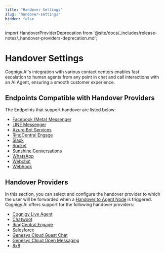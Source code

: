 ```yaml
---
title: "Handover Settings" 
slug: "handover-settings" 
hidden: false 
---
```


import HandoverProviderDeprecation from '@site/docs/_includes/release-notes/_handover-providers-deprecation.md';

# Handover Settings

Cognigy.AI's integration with various contact centers enables fast escalation to human agents from any point in chat and call interactions with an AI Agent, ensuring a smooth customer experience.

## Endpoints Compatible with Handover Providers

The Endpoints that support handover are listed below:

- [Facebook (Meta) Messenger](../endpoint-reference/facebook-messenger.md)
- [LINE Messenger](../endpoint-reference/line-messenger.md)
- [Azure Bot Services](../endpoint-reference/azure-bot-services.md)
- [RingCentral Engage](../endpoint-reference/ringcentral-engage.md)
- [Slack](../endpoint-reference/slack.md)
- [Socket](../endpoint-reference/socketio.md)
- [Sunshine Conversations](../endpoint-reference/sunshine-conversations.md)
- [WhatsApp](../endpoint-reference/whatsapp.md)
- [Webchat](../../../webchat/overview.md)
- [Webhook](../endpoint-reference/webhook.md)

## Handover Providers

<HandoverProviderDeprecation />

In this section,
you can select and configure the handover provider to which the user will be forwarded when a [Handover to Agent Node](../../build/node-reference/service/handover-to-agent.md) is triggered.
Cognigy.AI offers support for the following handover providers:

- [Cognigy Live Agent](../../escalate/handover-reference/live-agent.md)
- [Chatwoot](../../escalate/handover-reference/chatwoot.md)
- [RingCentral Engage](../../escalate/handover-reference/ring-central-engage.md)
- [Salesforce](../../escalate/handover-reference/salesforce.md)
- [Genesys Cloud Guest Chat](../../escalate/handover-reference/genesys-cloud-guest-chat.md)
- [Genesys Cloud Open Messaging](../../escalate/handover-reference/genesys-cloud-open-messaging.md)
- [8x8](../../escalate/handover-reference/8x8.md)